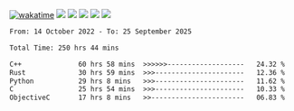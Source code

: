 [![wakatime](https://wakatime.com/badge/user/368879df-dc38-4b1a-86c4-8a2054a0e074.svg)](https://wakatime.com/@368879df-dc38-4b1a-86c4-8a2054a0e074)
<img src="https://img.shields.io/badge/Windows-0078D6?style=flat&logo=Windows&logoColor=white">
<img src="https://img.shields.io/badge/IntelliJ_IDEA-000000.svg?style=flat&logo=IntelliJ-IDEA&logoColor=white">
<img src="https://img.shields.io/badge/CLion-000000.svg?style=flat&logo=CLion&logoColor=white">
<img src="https://img.shields.io/badge/Visual_Studio_Code-007ACC?style=flat&logo=Visual-Studio-Code&logoColor=white">
<img src="https://img.shields.io/badge/Discord-5865F2?label=kano42&style=flat&logo=discord&logoColor=white">
<br>


<!--START_SECTION:waka-->

```txt
From: 14 October 2022 - To: 25 September 2025

Total Time: 250 hrs 44 mins

C++              60 hrs 58 mins  >>>>>>-------------------   24.32 %
Rust             30 hrs 59 mins  >>>----------------------   12.36 %
Python           29 hrs 8 mins   >>>----------------------   11.62 %
C                25 hrs 54 mins  >>>----------------------   10.33 %
ObjectiveC       17 hrs 8 mins   >>-----------------------   06.83 %
```

<!--END_SECTION:waka-->
